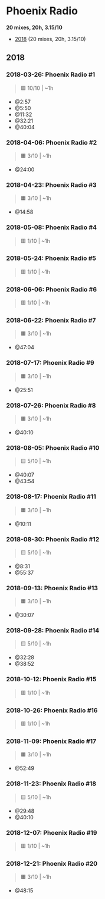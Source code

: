 # Phoenix Radio

<!-- toc:start -->

**20 mixes, 20h, 3.15/10**

- [2018](#2018) (20 mixes, 20h, 3.15/10)
<!-- toc:end -->

## 2018

### 2018-03-26: Phoenix Radio #1

> 🟪 10/10 | ~1h

- @2:57
- @5:50
- @11:32
- @32:21
- @40:04

### 2018-04-06: Phoenix Radio #2

> 🟧 3/10 | ~1h

- @24:00

### 2018-04-23: Phoenix Radio #3

> 🟧 3/10 | ~1h

- @14:58

### 2018-05-08: Phoenix Radio #4

> 🟥 1/10 | ~1h

### 2018-05-24: Phoenix Radio #5

> 🟥 1/10 | ~1h

### 2018-06-06: Phoenix Radio #6

> 🟥 1/10 | ~1h

### 2018-06-22: Phoenix Radio #7

> 🟧 3/10 | ~1h

- @47:04

### 2018-07-17: Phoenix Radio #9

> 🟧 3/10 | ~1h

- @25:51

### 2018-07-26: Phoenix Radio #8

> 🟧 3/10 | ~1h

- @40:10

### 2018-08-05: Phoenix Radio #10

> 🟨 5/10 | ~1h

- @40:07
- @43:54

### 2018-08-17: Phoenix Radio #11

> 🟧 3/10 | ~1h

- @10:11

### 2018-08-30: Phoenix Radio #12

> 🟨 5/10 | ~1h

- @8:31
- @55:37

### 2018-09-13: Phoenix Radio #13

> 🟧 3/10 | ~1h

- @30:07

### 2018-09-28: Phoenix Radio #14

> 🟨 5/10 | ~1h

- @32:28
- @38:52

### 2018-10-12: Phoenix Radio #15

> 🟥 1/10 | ~1h

### 2018-10-26: Phoenix Radio #16

> 🟥 1/10 | ~1h

### 2018-11-09: Phoenix Radio #17

> 🟧 3/10 | ~1h

- @52:49

### 2018-11-23: Phoenix Radio #18

> 🟨 5/10 | ~1h

- @29:48
- @40:10

### 2018-12-07: Phoenix Radio #19

> 🟥 1/10 | ~1h

### 2018-12-21: Phoenix Radio #20

> 🟧 3/10 | ~1h

- @48:15
